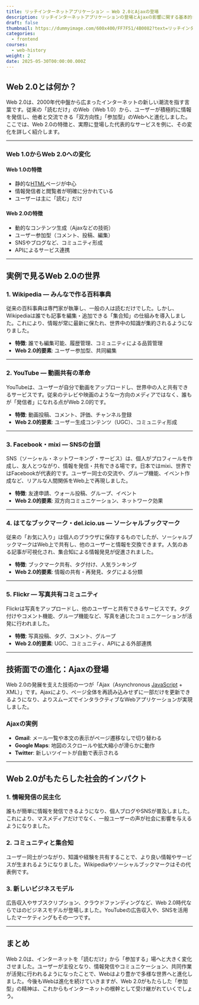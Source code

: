 ```yaml
---
title: リッチインターネットアプリケーション ― Web 2.0とAjaxの登場
description: リッチインターネットアプリケーションの登場とAjaxの影響に関する基本的な記事です。
draft: false
thumbnail: https://dummyimage.com/600x400/FF7F51/4B0082?text=リッチインターネットアプリケーション
categories:
  - frontend
courses:
  - web-history
weight: 2
date: 2025-05-30T00:00:00.000Z
---
```

## Web 2.0とは何か？

Web 2.0は、2000年代中盤から広まったインターネットの新しい潮流を指す言葉です。従来の「読むだけ」のWeb（Web 1.0）から、ユーザーが積極的に情報を発信し、他者と交流できる「双方向性」「参加型」のWebへと進化しました。ここでは、Web 2.0の特徴と、実際に登場した代表的なサービスを例に、その変化を詳しく紹介します。

---

### Web 1.0からWeb 2.0への変化

#### Web 1.0の特徴

* 静的な[HTML](/terminologies/html/)ページが中心
* 情報発信者と閲覧者が明確に分かれている
* ユーザーは主に「読む」だけ

#### Web 2.0の特徴

* 動的なコンテンツ生成（Ajaxなどの技術）
* ユーザー参加型（コメント、投稿、編集）
* SNSやブログなど、コミュニティ形成
* APIによるサービス連携

---

## 実例で見るWeb 2.0の世界

### 1. Wikipedia ― みんなで作る百科事典

従来の百科事典は専門家が執筆し、一般の人は読むだけでした。しかし、Wikipediaは誰でも記事を編集・追加できる「集合知」の仕組みを導入しました。これにより、情報が常に最新に保たれ、世界中の知識が集約されるようになりました。

* **特徴**: 誰でも編集可能、履歴管理、コミュニティによる品質管理
* **Web 2.0的要素**: ユーザー参加型、共同編集

---

### 2. YouTube ― 動画共有の革命

YouTubeは、ユーザーが自分で動画をアップロードし、世界中の人と共有できるサービスです。従来のテレビや映画のような一方向のメディアではなく、誰もが「発信者」になれる点がWeb 2.0的です。

* **特徴**: 動画投稿、コメント、評価、チャンネル登録
* **Web 2.0的要素**: ユーザー生成コンテンツ（UGC）、コミュニティ形成

---

### 3. Facebook・mixi ― SNSの台頭

SNS（ソーシャル・ネットワーキング・サービス）は、個人がプロフィールを作成し、友人とつながり、情報を発信・共有できる場です。日本ではmixi、世界ではFacebookが代表的です。ユーザー同士の交流や、グループ機能、イベント作成など、リアルな人間関係をWeb上で再現しました。

* **特徴**: 友達申請、ウォール投稿、グループ、イベント
* **Web 2.0的要素**: 双方向コミュニケーション、ネットワーク効果

---

### 4. はてなブックマーク・del.icio.us ― ソーシャルブックマーク

従来の「お気に入り」は個人のブラウザに保存するものでしたが、ソーシャルブックマークはWeb上で共有し、他のユーザーと情報を交換できます。人気のある記事が可視化され、集合知による情報発見が促進されました。

* **特徴**: ブックマーク共有、タグ付け、人気ランキング
* **Web 2.0的要素**: 情報の共有・再発見、タグによる分類

---

### 5. Flickr ― 写真共有コミュニティ

Flickrは写真をアップロードし、他のユーザーと共有できるサービスです。タグ付けやコメント機能、グループ機能など、写真を通じたコミュニケーションが活発に行われました。

* **特徴**: 写真投稿、タグ、コメント、グループ
* **Web 2.0的要素**: UGC、コミュニティ、APIによる外部連携

---

## 技術面での進化：Ajaxの登場

Web 2.0の発展を支えた技術の一つが「Ajax（Asynchronous [JavaScript](/terminologies/javascript/) + XML）」です。Ajaxにより、ページ全体を再読み込みせずに一部だけを更新できるようになり、よりスムーズでインタラクティブなWebアプリケーションが実現しました。

### Ajaxの実例

* **Gmail**: メール一覧や本文の表示がページ遷移なしで切り替わる
* **Google Maps**: 地図のスクロールや拡大縮小が滑らかに動作
* **Twitter**: 新しいツイートが自動で表示される

---

## Web 2.0がもたらした社会的インパクト

### 1. 情報発信の民主化

誰もが簡単に情報を発信できるようになり、個人ブログやSNSが普及しました。これにより、マスメディアだけでなく、一般ユーザーの声が社会に影響を与えるようになりました。

### 2. コミュニティと集合知

ユーザー同士がつながり、知識や経験を共有することで、より良い情報やサービスが生まれるようになりました。Wikipediaやソーシャルブックマークはその代表例です。

### 3. 新しいビジネスモデル

広告収入やサブスクリプション、クラウドファンディングなど、Web 2.0時代ならではのビジネスモデルが登場しました。YouTubeの広告収入や、SNSを活用したマーケティングもその一つです。

---

## まとめ

Web 2.0は、インターネットを「読むだけ」から「参加する」場へと大きく変化させました。ユーザーが主役となり、情報発信やコミュニケーション、共同作業が活発に行われるようになったことで、Webはより豊かで多様な世界へと進化しました。今後もWebは進化を続けていきますが、Web 2.0がもたらした「参加型」の精神は、これからもインターネットの根幹として受け継がれていくでしょう。
